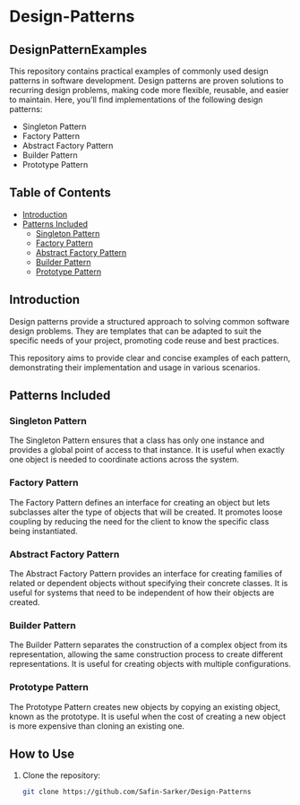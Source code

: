 # Design-Patterns

## DesignPatternExamples

This repository contains practical examples of commonly used design patterns in software development. Design patterns are proven solutions to recurring design problems, making code more flexible, reusable, and easier to maintain. Here, you'll find implementations of the following design patterns:

- Singleton Pattern
- Factory Pattern
- Abstract Factory Pattern
- Builder Pattern
- Prototype Pattern

## Table of Contents

- [Introduction](#introduction)
- [Patterns Included](#patterns-included)
  - [Singleton Pattern](#singleton-pattern)
  - [Factory Pattern](#factory-pattern)
  - [Abstract Factory Pattern](#abstract-factory-pattern)
  - [Builder Pattern](#builder-pattern)
  - [Prototype Pattern](#prototype-pattern)

## Introduction

Design patterns provide a structured approach to solving common software design problems. They are templates that can be adapted to suit the specific needs of your project, promoting code reuse and best practices.

This repository aims to provide clear and concise examples of each pattern, demonstrating their implementation and usage in various scenarios.

## Patterns Included

### Singleton Pattern

The Singleton Pattern ensures that a class has only one instance and provides a global point of access to that instance. It is useful when exactly one object is needed to coordinate actions across the system.



### Factory Pattern

The Factory Pattern defines an interface for creating an object but lets subclasses alter the type of objects that will be created. It promotes loose coupling by reducing the need for the client to know the specific class being instantiated.


### Abstract Factory Pattern

The Abstract Factory Pattern provides an interface for creating families of related or dependent objects without specifying their concrete classes. It is useful for systems that need to be independent of how their objects are created.


### Builder Pattern

The Builder Pattern separates the construction of a complex object from its representation, allowing the same construction process to create different representations. It is useful for creating objects with multiple configurations.


### Prototype Pattern

The Prototype Pattern creates new objects by copying an existing object, known as the prototype. It is useful when the cost of creating a new object is more expensive than cloning an existing one.


## How to Use

1. Clone the repository:
   ```bash
   git clone https://github.com/Safin-Sarker/Design-Patterns
